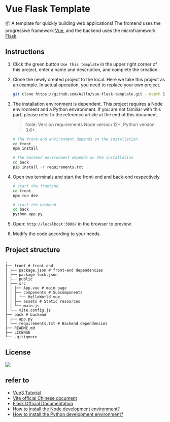 # Vue Flask Template

📦 A template for quickly building web applications! The frontend uses the progressive framework [Vue](https://github.com/vuejs/vue), and the backend uses the microframework [Flask](https://github.com/pallets/flask).

## Instructions

1. Click the green button `Use this template` in the upper right corner of this project, enter a name and description, and complete the creation.

2. Clone the newly created project to the local. Here we take this project as an example. In actual operation, you need to replace your own project.

   ```bash
   git clone https://github.com/Ailln/vue-flask-template.git --depth 1
   ```

3. The installation environment is dependent. This project requires a Node environment and a Python environment. If you are not familiar with this part, please refer to the reference article at the end of this document.

   > Note: Version requirements Node version 12+, Python version 3.6+.

   ```bash
   # The front-end environment depends on the installation
   cd front
   npm install

   # The backend environment depends on the installation
   cd back
   pip install -r requirements.txt
   ```

4. Open two terminals and start the front-end and back-end respectively.

   ```bash
   # start the frontend
   cd front
   npm run dev

   # start the backend
   cd back
   python app.py
   ```

5. Open: `http://localhost:3000/` in the browser to preview.

6. Modify the code according to your needs.

## Project structure

```
.
├── front # front end
│ ├── package.json # front-end dependencies
│ ├── package-lock.json
│ ├── public
│ ├── src
│ │ ├── App.vue # main page
│ │ ├── components # Subcomponents
│ │ │ └── HelloWorld.vue
│ │ ├── assets # Static resources
│ │ └── main.js
│ └── vite.config.js
├── back # backend
│ ├── app.py
│ └── requirements.txt # Backend dependencies
├── README.md
├── LICENSE
└── .gitignore
```

## License

[![](https://award.dovolopor.com?lt=License&rt=MIT&rbc=green)](./LICENSE)

## refer to

- [Vue3 Tutorial](https://v3.cn.vuejs.org/)
- [Vite official Chinese document](https://cn.vitejs.dev/guide/why.html)
- [Flask Official Documentation](https://flask.palletsprojects.com/en/1.1.x/)
- [How to install the Node development environment? ](https://www.v2ai.cn/2018/11/11/linux/7-node-install/)
- [How to install the Python development environment? ](https://www.v2ai.cn/2018/04/29/python/2-python-install/)
